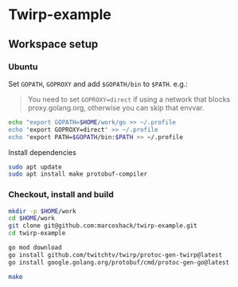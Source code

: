 # Twirp-example

## Workspace setup

### Ubuntu

Set `GOPATH`, `GOPROXY` and add `$GOPATH/bin` to `$PATH`. e.g.:

> You need to set `GOPROXY=direct` if using a network that blocks proxy.golang.org, otherwise you can skip that envvar.

```sh
echo "export GOPATH=$HOME/work/go >> ~/.profile
echo "export GOPROXY=direct" >> ~/.profile
echo "export PATH=$GOPATH/bin:$PATH >> ~/.profile
```

Install dependencies 

```sh
sudo apt update
sudo apt install make protobuf-compiler
```

### Checkout, install and build

```sh
mkdir -p $HOME/work
cd $HOME/work
git clone git@github.com:marcoshack/twirp-example.git
cd twirp-example
```
```sh
go mod download
go install github.com/twitchtv/twirp/protoc-gen-twirp@latest
go install google.golang.org/protobuf/cmd/protoc-gen-go@latest
```
```sh
make
```
